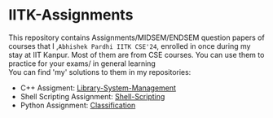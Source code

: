 # IITK-Assignments
This repository contains Assignments/MIDSEM/ENDSEM question papers of courses that I ,```Abhishek Pardhi IITK CSE'24```, enrolled in once during my stay at IIT Kanpur. Most of them are from CSE courses. You can use them to practice for your exams/ in general learning\
You can find 'my' solutions to them in my repositories:
- C++ Assigment: <a href="https://github.com/AbhishekPardhi/Library-System-Management">Library-System-Management</a>
- Shell Scripting Assignment: <a href="https://github.com/AbhishekPardhi/Shell-Scripting">Shell-Scripting</a>
- Python Assignment: <a href="https://github.com/AbhishekPardhi/Classification">Classification</a>
